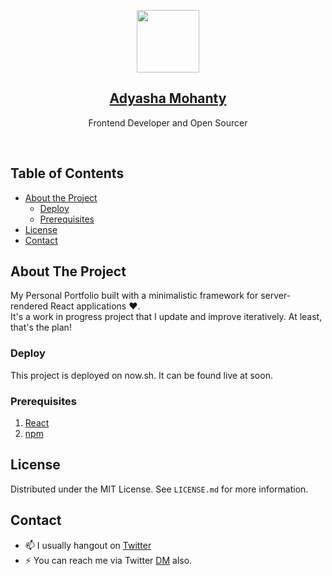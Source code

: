<p align="center">
  <a href="https://adyasha-mohanty.vercel.app/">
      <img width="100" src="https://user-images.githubusercontent.com/54095539/104470495-c8cedc00-55df-11eb-81cf-f141b2e538f4.png" class="loaded">
    <h2 align="center">Adyasha Mohanty</h2>
  </a>
</p> 
<p align="center">Frontend Developer and Open Sourcer </p>

<br/>

<!-- TABLE OF CONTENTS -->

## Table of Contents

- [About the Project](#about-the-project)
  - [Deploy](#deploy)
  - [Prerequisites](#prerequisites)
- [License](#license)
- [Contact](#contact)

<!-- ABOUT THE PROJECT -->

## About The Project

My Personal Portfolio built with a minimalistic framework for server-rendered React applications ❤️.<br>
It's a work in progress project that I update and improve iteratively. At least, that's the plan!

### Deploy

This project is deployed on now.sh. It can be found live at soon.

### Prerequisites

1. [React](https://reactjs.org/)
2. [npm](https://www.npmjs.com/)

## License

Distributed under the MIT License. See `LICENSE.md` for more information.


## Contact

- 📫 I usually hangout on [Twitter](https://twitter.com/Adyasha8105)
- ⚡ You can reach me via Twitter [DM](https://twitter.com/Adyasha8105) also.
